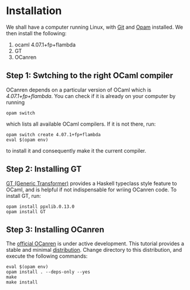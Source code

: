 # Installation

We shall have a computer running Linux, with [Git](https://git-scm.com/)
and [Opam](https://opam.ocaml.org/) installed.
We then install the following:  

1. ocaml 4.07.1+fp+flambda
1. GT
1. OCanren

## Step 1: Swtching to the right OCaml compiler

OCanren depends on a particular version of OCaml which is _4.07.1+fp+flambda_. You can check
if it is already on your computer by running
```
opam switch
```
which lists all available OCaml compilers. If it is not there, run:
```
opam switch create 4.07.1+fp+flambda
eval $(opam env)
```
to install it and consequently make it the current compiler.

## Step 2:  Installing GT

[GT (Generic Transformer)](https://github.com/JetBrains-Research/GT) provides
a Haskell typeclass style feature to OCaml, and is helpful if not indispensable for wriing OCanren code.
To install
GT, run:
```
opam install ppxlib.0.13.0 
opam install GT
```

## Step 3:  Installing OCanren

The [official OCanren](https://github.com/JetBrains-Research/OCanren.git) is
under active development. This tutorial  provides a stable and minimal [distribution](../ocanren). 
Change directory to this distribution, and execute the following commands: 
```
eval $(opam env)
opam install . --deps-only --yes
make
make install
```

